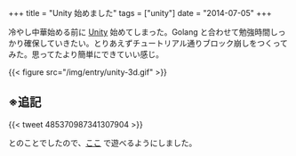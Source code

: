+++
title = "Unity 始めました"
tags = ["unity"]
date = "2014-07-05"
+++

冷やし中華始める前に [Unity](http://japan.unity3d.com) 始めてしまった。Golang と合わせて勉強時間しっかり確保していきたい。とりあえずチュートリアル通りブロック崩しをつくってみた。思ってたより簡単にできていい感じ。

<!--more-->

{{< figure src="/img/entry/unity-3d.gif" >}}

## ※追記

{{< tweet 485370987341307904 >}}

とのことでしたので、[ここ](/unity/Tutorial3D.html) で遊べるようにしました。

